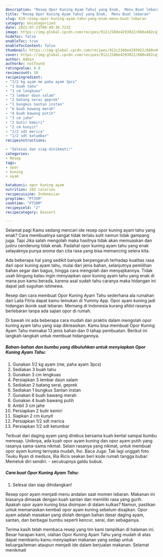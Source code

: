 ```yaml
---
description: "Resep Opor Kuning Ayam Tahu{ yang Enak,  Menu Buat lebaran"
title: "Resep Opor Kuning Ayam Tahu{ yang Enak,  Menu Buat lebaran"
slug: 619-resep-opor-kuning-ayam-tahu-yang-enak-menu-buat-lebaran
category: Uncategorized
date: 2022-07-23T06:49:36.723Z
image: https://img-global.cpcdn.com/recipes/912c2160e4293922/680x482cq70/opor-kuning-ayam-tahu-foto-resep-utama.jpg
hideToc: false
enableToc: true
enableTocContent: false
thumbnail: https://img-global.cpcdn.com/recipes/912c2160e4293922/680x482cq70/opor-kuning-ayam-tahu-foto-resep-utama.jpg
cover: https://img-global.cpcdn.com/recipes/912c2160e4293922/680x482cq70/opor-kuning-ayam-tahu-foto-resep-utama.jpg
author: Admin
authorAv: notfound
ratingvalue: 4.8
reviewcount: 10
recipeingredient:
- "1/2 kg ayam me paha ayam 3pcs"
- "3 buah tahu"
- "3 cm lengkuas"
- "3 lembar daun salam"
- "2 batang serai geprek"
- "1 bungkus Santan instan"
- "6 buah bawang merah"
- "4 buah bawang putih"
- "3 cm jahe"
- "2 butir kemiri"
- "2 cm kunyit"
- "1/2 sdt merica"
- "1/2 sdt ketumbar"
recipeinstructions:

- "Selesai dan siap dinikmati!"
categories:
- Resep
tags:
- opor
- kuning
- ayam

katakunci: opor kuning ayam 
nutrition: 202 calories
recipecuisine: Indonesian
preptime: "PT35M"
cooktime: "PT38M"
recipeyield: "2"
recipecategory: Dessert

---
```



Selamat pagi Kamu sedang mencari ide resep opor kuning ayam tahu yang enak? Cara membuatnya sangat tidak terlalu sulit namun tidak gampang juga. Tapi Jika salah mengolah maka hasilnya tidak akan memuaskan dan justru cenderung tidak enak. Padahal opor kuning ayam tahu yang enak selayaknya punya aroma dan cita rasa yang bisa memancing selera kita.


Ada beberapa hal yang sedikit banyak berpengaruh terhadap kualitas rasa dari opor kuning ayam tahu, mulai dari jenis bahan, selanjutnya pemilihan bahan segar dan bagus, hingga cara mengolah dan menyajikannya. Tidak usah bingung kalau ingin menyiapkan opor kuning ayam tahu yang enak di mana pun kamu berada, karena asal sudah tahu caranya maka hidangan ini dapat jadi suguhan istimewa.

Resep dan cara membuat Opor Kuning Ayam Tahu sederhana ala rumahan dari Laila Fitria dapat kamu temukan di Yummy App. Opor ayam kuning jadi hidangan ikonik saat lebaran. Memang di Indonesia kurang afdol rasanya berlebaran tanpa ada sajian opor di rumah.


Di bawah ini ada beberapa cara mudah dan praktis dalam mengolah opor kuning ayam tahu yang siap dikreasikan. Kamu bisa membuat Opor Kuning Ayam Tahu memakai 13 jenis bahan dan 0 tahap pembuatan. Berikut ini langkah-langkah untuk membuat hidangannya.

<!--inarticleads1-->

##### Bahan-bahan dan bumbu yang dibutuhkan untuk menyiapkan Opor Kuning Ayam Tahu:

1. Gunakan 1/2 kg ayam (me, paha ayam 3pcs)
1. Sediakan 3 buah tahu
1. Gunakan 3 cm lengkuas
1. Persiapkan 3 lembar daun salam
1. Sediakan 2 batang serai, geprek
1. Sediakan 1 bungkus Santan instan
1. Gunakan 6 buah bawang merah
1. Gunakan 4 buah bawang putih
1. Ambil 3 cm jahe
1. Persiapkan 2 butir kemiri
1. Siapkan 2 cm kunyit
1. Persiapkan 1/2 sdt merica
1. Persiapkan 1/2 sdt ketumbar


Terbuat dari daging ayam yang direbus bersama kuah kental sampai bumbu meresap. Uniknya, ada kuah opor ayam kuning dan opor ayam putih yang rasanya sama-sama nikmat. Selain rasanya yang nikmat, untuk membuat opor ayam kuning ternyata mudah, lho. Baca Juga: Tak lagi unggah foto Teuku Ryan di medsos, Ria Ricis seakan beri kode rumah tangga bubar: Memeluk diri sendiri. - secukupnya galdu bubuk. 

<!--inarticleads2-->

##### Cara buat Opor Kuning Ayam Tahu:


1. Selesai dan siap dihidangkan!

Resep opor ayam menjadi menu andalan saat momen lebaran. Makanan ini biasanya dimasak dengan kuah santan dan memiliki rasa yang gurih. Apakah opor ayam kuning bisa disimpan di dalam kulkas? Namun, pastikan untuk memanaskan kembali opor ayam kuning sebelum disajikan. Opor ayam adalah masakan yang diolah dengan bahan dasar daging ayam, santan, dan berbagai bumbu seperti kencur, serai, dan sebagainya. 

Terima kasih telah membaca resep yang tim kami tampilkan di halaman ini. Besar harapan kami, olahan Opor Kuning Ayam Tahu yang mudah di atas dapat membantu kamu menyiapkan makanan yang sedap untuk keluarga/teman ataupun menjadi ide dalam berjualan makanan. Selamat menikmati
